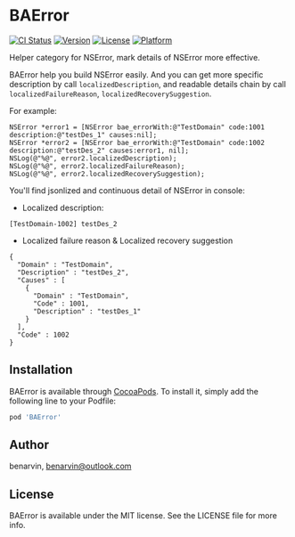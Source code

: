 # BAError

[![CI Status](https://img.shields.io/travis/benarvin/BAError.svg?style=flat)](https://travis-ci.org/benarvin/BAError)
[![Version](https://img.shields.io/cocoapods/v/BAError.svg?style=flat)](https://cocoapods.org/pods/BAError)
[![License](https://img.shields.io/cocoapods/l/BAError.svg?style=flat)](https://cocoapods.org/pods/BAError)
[![Platform](https://img.shields.io/cocoapods/p/BAError.svg?style=flat)](https://cocoapods.org/pods/BAError)

Helper category for NSError, mark details of NSError more effective.

BAError help you build NSError easily. And you can get more specific description by call `localizedDescription`, and readable details chain by call `localizedFailureReason`, `localizedRecoverySuggestion`.

For example:

```
NSError *error1 = [NSError bae_errorWith:@"TestDomain" code:1001 description:@"testDes_1" causes:nil];
NSError *error2 = [NSError bae_errorWith:@"TestDomain" code:1002 description:@"testDes_2" causes:error1, nil];
NSLog(@"%@", error2.localizedDescription);
NSLog(@"%@", error2.localizedFailureReason);
NSLog(@"%@", error2.localizedRecoverySuggestion);
```
You'll find jsonlized and continuous detail of NSError in console:

- Localized description:

```
[TestDomain-1002] testDes_2

```
- Localized failure reason & Localized recovery suggestion

```
{
  "Domain" : "TestDomain",
  "Description" : "testDes_2",
  "Causes" : [
    {
      "Domain" : "TestDomain",
      "Code" : 1001,
      "Description" : "testDes_1"
    }
  ],
  "Code" : 1002
}
```


## Installation

BAError is available through [CocoaPods](https://cocoapods.org). To install
it, simply add the following line to your Podfile:

```ruby
pod 'BAError'
```

## Author

benarvin, benarvin@outlook.com

## License

BAError is available under the MIT license. See the LICENSE file for more info.
